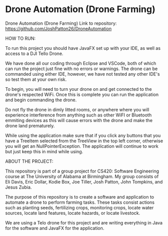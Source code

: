 # Drone Automation (Drone Farming)

Drone Automation (Drone Farming) Link to repository: https://github.com/JoshPatton26/DroneAutomation

HOW TO RUN:

To run this project you should have JavaFX set up with your IDE, as well as access to a DJI Tello Drone. 

We have done all our coding through Eclipse and VSCode, both of which can run the project just fine with no errors or warnings. The drone can be commanded using either IDE, however, we have not tested any other IDE's so test them at your own risk.

To begin, you will need to turn your drone on and get connected to the drone's respected WiFi. Once this is complete you can run the application and begin commanding the drone.

Do not fly the drone in dimly litted rooms, or anywhere where you will experience interference from anything such as other WiFI or Bluetooth emmiting devices as this will cause errors with the drone and make the drone land prematurely.

While using the application make sure that if you click any buttons that you have a TreeItem selected from the TreeView in the top left corner, otherwise you will get an NullPointerException. The application will continue to work but just keep this in mind while using.

ABOUT THE PROJECT:

This repository is part of a group project for CS420: Software Engineering course at The University of Alabama at Birmingham. My group consists of Eli Davis, Eric Dollar, Kodie Box, Joe Tiller, Josh Patton, John Tompkins, and Jesus Zubia. 

The purpose of this repository is to create a software and application to automate a drone to perform farming tasks. These tasks consist actions such as planting seeds, fertilizing crops, monitoring crops, locate water sources, locate land features, locate hazards, or locate livestock. 

We are using a Telo drone for this project and are writing everything in Java for the software and JavaFX for the application.
